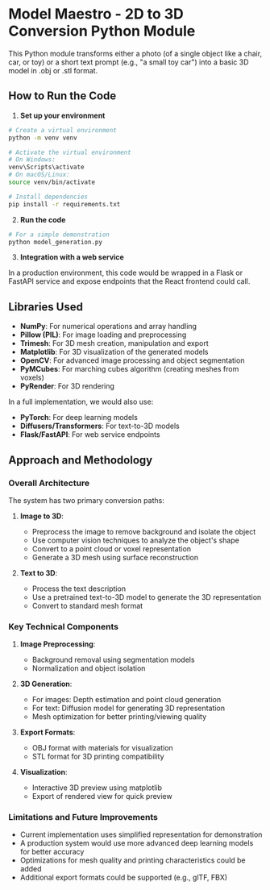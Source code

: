 
# Model Maestro - 2D to 3D Conversion Python Module

This Python module transforms either a photo (of a single object like a chair, car, or toy) or a short text prompt (e.g., "a small toy car") into a basic 3D model in .obj or .stl format.

## How to Run the Code

1. **Set up your environment**

```bash
# Create a virtual environment
python -m venv venv

# Activate the virtual environment
# On Windows:
venv\Scripts\activate
# On macOS/Linux:
source venv/bin/activate

# Install dependencies
pip install -r requirements.txt
```

2. **Run the code**

```bash
# For a simple demonstration
python model_generation.py
```

3. **Integration with a web service**

In a production environment, this code would be wrapped in a Flask or FastAPI service and expose endpoints that the React frontend could call.

## Libraries Used

- **NumPy**: For numerical operations and array handling
- **Pillow (PIL)**: For image loading and preprocessing
- **Trimesh**: For 3D mesh creation, manipulation and export
- **Matplotlib**: For 3D visualization of the generated models
- **OpenCV**: For advanced image processing and object segmentation
- **PyMCubes**: For marching cubes algorithm (creating meshes from voxels)
- **PyRender**: For 3D rendering

In a full implementation, we would also use:
- **PyTorch**: For deep learning models
- **Diffusers/Transformers**: For text-to-3D models
- **Flask/FastAPI**: For web service endpoints

## Approach and Methodology

### Overall Architecture

The system has two primary conversion paths:

1. **Image to 3D**:
   - Preprocess the image to remove background and isolate the object
   - Use computer vision techniques to analyze the object's shape
   - Convert to a point cloud or voxel representation
   - Generate a 3D mesh using surface reconstruction

2. **Text to 3D**:
   - Process the text description
   - Use a pretrained text-to-3D model to generate the 3D representation
   - Convert to standard mesh format

### Key Technical Components

1. **Image Preprocessing**:
   - Background removal using segmentation models
   - Normalization and object isolation

2. **3D Generation**:
   - For images: Depth estimation and point cloud generation
   - For text: Diffusion model for generating 3D representation
   - Mesh optimization for better printing/viewing quality

3. **Export Formats**:
   - OBJ format with materials for visualization
   - STL format for 3D printing compatibility

4. **Visualization**:
   - Interactive 3D preview using matplotlib
   - Export of rendered view for quick preview

### Limitations and Future Improvements

- Current implementation uses simplified representation for demonstration
- A production system would use more advanced deep learning models for better accuracy
- Optimizations for mesh quality and printing characteristics could be added
- Additional export formats could be supported (e.g., glTF, FBX)
